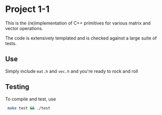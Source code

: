 # Project 1-1

This is the (re)implementation of C++ primitives for various matrix and 
vector operations.

The code is extensively templated and is checked against a large suite
of tests.

## Use

Simply include ```mat.h``` and ```vec.h``` and you're ready to rock and roll

## Testing

To compile and test, use 

```bash
 make test && ./test 
```
